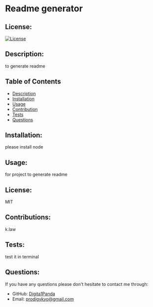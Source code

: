 #  Readme generator
  ## License:
  [![License](https://img.shields.io/badge/License-MIT-yellow.svg)](https://opensource.org/licenses/MIT)

  ## Description:
  to generate readme

  ## Table of Contents
  - [Description](#description)
  - [Installation](#installation)
  - [Usage](#usage)
  - [Contribution](#contributions)
  - [Tests](#tests)
  - [Questions](#questions)

  ## Installation:
  please install node

  ## Usage:
  for project to generate readme

  ## License:
  MIT

  ## Contributions:
  k.law

  ## Tests: 
  test it in terminal

  ## Questions:
  If you have any questions please don't hesitate to contact me through:
  - GitHub: [Digita1Panda](https://github.com/Digita1Panda)
  - Email: [prodigykyo@gmail.com](mailto:prodigykyo@gmail.com)